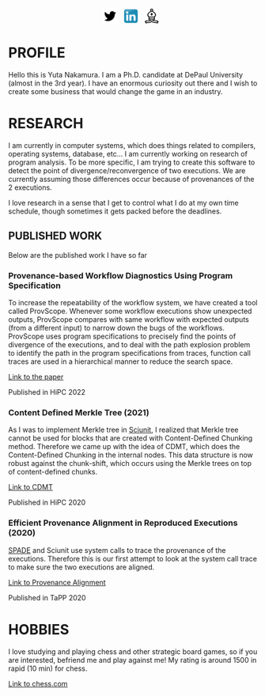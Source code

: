 <p align='center'>
<a href="https://twitter.com/yutanak6"><img height="30" src="https://github.com/nakasan617/nakasan617/blob/master/blob/twitter.png?raw=true"></a>&nbsp;&nbsp;
<a href="https://www.linkedin.com/in/yuta-nakamura-93b9b778/"><img height="30" src="https://github.com/nakasan617/nakasan617/blob/master/blob/linkedin.svg?raw=true"></a>&nbsp;&nbsp;
<a href="https://www.chess.com/member/nakasan6"><img height="30" src="https://github.com/nakasan617/nakasan617/blob/master/blob/chess.png?raw=true"></a>&nbsp;&nbsp;

</p>

# PROFILE #

Hello this is Yuta Nakamura. I am a Ph.D. candidate at DePaul University (almost in the 3rd year).
I have an enormous curiosity out there and I wish to create some business that would change the game in an industry.

# RESEARCH #

I am currently in computer systems, which does things related to compilers, operating systems, database, etc... I am currently working on research of program analysis. To be more specific, I am trying to create this software to detect the point of divergence/reconvergence of two executions. We are currently assuming those differences occur because of provenances of the 2 executions. 

I love research in a sense that I get to control what I do at my own time schedule, though sometimes it gets packed before the deadlines. 

## PUBLISHED WORK ##

Below are the published work I have so far

### Provenance-based Workflow Diagnostics Using Program Specification ###
To increase the repeatability of the workflow system, we have created a tool called ProvScope. Whenever some workflow executions show unexpected outputs, ProvScope compares with same workflow with expected outputs (from a different input) to narrow down the bugs of the workflows. ProvScope uses program specifications to precisely find the points of divergence of the executions, and to deal with the path explosion problem to identify the path in the program specifications from traces, function call traces are used in a hierarchical manner to reduce the search space.

[Link to the paper](https://dice.cs.depaul.edu/pdfs/pubs/C32.pdf)

Published in HiPC 2022

### Content Defined Merkle Tree (2021) ###
As I was to implement Merkle tree in [Sciunit](https://sciunit.run/), I realized that Merkle tree cannot be used for blocks that are created with Content-Defined Chunking method. Therefore we came up with the idea of CDMT, which does the Content-Defined Chunking in the internal nodes. This data structure is now robust against the chunk-shift, which occurs using the Merkle trees on top of content-defined chunks. 

[Link to CDMT](https://arxiv.org/abs/2104.02158#:~:text=Containerization%20simplifies%20the%20sharing%20and,push%20and%20pull%20container%20images.)

Published in HiPC 2020

### Efficient Provenance Alignment in Reproduced Executions (2020) ###
[SPADE](https://github.com/ashish-gehani/SPADE) and Sciunit use system calls to trace the provenance of the executions. Therefore this is our first attempt to look at the system call trace to make sure the two executions are aligned. 

[Link to Provenance Alignment](https://www.usenix.org/conference/tapp2020/presentation/nakamura)

Published in TaPP 2020

# HOBBIES #

I love studying and playing chess and other strategic board games, so if you are interested, befriend me and play against me! 
My rating is around 1500 in rapid (10 min) for chess.

[Link to chess.com](https://www.chess.com/member/nakasan6)

